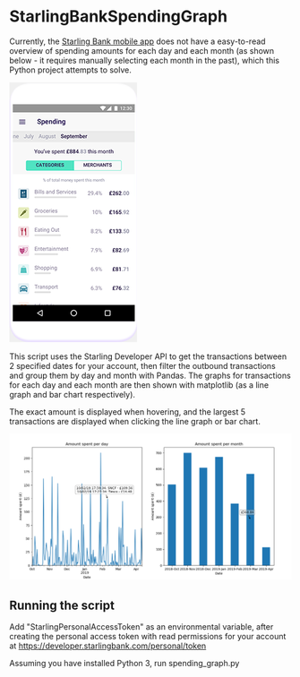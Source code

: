 # StarlingBankSpendingGraph

Currently, the [Starling Bank mobile app](https://www.starlingbank.com/) does not have a easy-to-read overview of spending amounts for each day and each month (as shown below - it requires manually selecting each month in the past), which this Python project attempts to solve.

![Current app](docs/Starling-Spending-Insights.png)

This script uses the Starling Developer API to get the transactions between 2 specified dates for your account, then filter the outbound transactions and group them by day and month with Pandas.
The graphs for transactions for each day and each month are then shown with matplotlib (as a line graph and bar chart respectively).

The exact amount is displayed when hovering, and the largest 5 transactions are displayed when clicking the line graph or bar chart.

![Example graphs](docs/Example.png)

## Running the script 
Add "StarlingPersonalAccessToken" as an environmental variable, after creating the personal access token with read permissions for your account at https://developer.starlingbank.com/personal/token

Assuming you have installed Python 3, run spending_graph.py


 